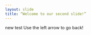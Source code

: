 ```yaml
---
layout: slide
title: “Welcome to our second slide!”
---
```

new test
Use the left arrow to go back!
